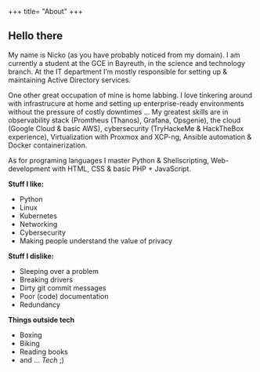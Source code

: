 +++
title= "About"
+++

## Hello there
My name is Nicko (as you have probably noticed from my domain). I am currently a student at the GCE in Bayreuth, in the science and technology branch.
At the IT department I’m mostly responsible for setting up & maintaining Active Directory services.

One other great occupation of mine is home labbing. I love tinkering around with infrastrucure at home and setting up enterprise-ready environments without the pressure of costly downtimes ...
My greatest skills are in observability stack (Promtheus (Thanos), Grafana, Opsgenie), the cloud (Google Cloud & basic AWS), cybersecurity (TryHackeMe & HackTheBox experience), Virtualization with Proxmox and XCP-ng, Ansible automation & Docker containerization.

As for programing languages I master Python & Shellscripting, Web-development with HTML, CSS & basic PHP + JavaScript.

**Stuff I like:**
- Python
- Linux
- Kubernetes
- Networking
- Cybersecurity
- Making people understand the value of privacy

**Stuff I dislike:**
- Sleeping over a problem
- Breaking drivers
- Dirty git commit messages
- Poor (code) documentation
- Redundancy

**Things outside tech**
- Boxing
- Biking
- Reading books
- and ... _Tech_ ;)



